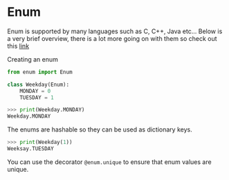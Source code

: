 # Enum

Enum is supported by many languages such as C, C++, Java etc... Below is
a very brief overview, there is a lot more going on with them so check
out this [link](https://docs.python.org/3/library/enum.html)

Creating an enum

```python
from enum import Enum

class Weekday(Enum):
    MONDAY = 0
    TUESDAY = 1
```

```python
>>> print(Weekday.MONDAY)
Weekday.MONDAY
```

The enums are hashable so they can be used as dictionary keys.

```python
>>> print(Weekday(1))
Weeksay.TUESDAY
```

You can use the decorator `@enum.unique` to ensure that enum values are
unique.